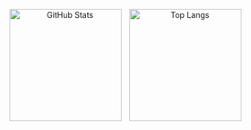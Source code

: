 <p align="center">
  <img src="https://github-readme-stats.vercel.app/api?username=khoivux&show_icons=true&theme=tokyonight&hide=issues&rank_icon=github" alt="GitHub Stats" style="height: 200px; width: auto; margin-right: 10px;" />
  <img src="https://github-readme-stats.vercel.app/api/top-langs/?username=khoivux&layout=compact&theme=tokyonight" alt="Top Langs" style="height: 200px; width: auto;" />
</p>
